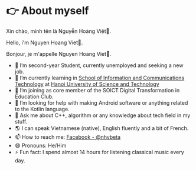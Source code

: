 # 👉 About myself
Xin chào, mình tên là Nguyễn Hoàng Việt👋. 

Hello, i'm Nguyen Hoang Viet👋. 

Bonjour, je m'appelle Nguyen Hoang Viet👋.

<!--
**vitegod/vitegod** is a ✨ _special_ ✨ repository because its `README.md` (this file) appears on your GitHub profile.

Here are some ideas to get you started:
-->
- 🔭 I’m second-year Student, currently unemployed and seeking a new job.
- 🌱 I’m currently learning in [School of Information and Communications Technology](https://soict.hust.edu.vn/en/) at [Hanoi University of Science and Technology](https://hust.edu.vn/en/)
- 👯 I’m joining as core member of the SOICT Digital Transformation in Education Club.
- 🤔 I’m looking for help with making Android software or anything related to the Kotlin language.
- 💬 Ask me about C++, algorithm or any knowledge about tech field in my stuff.
- 🌎 I can speak Vietnamese (native), English fluently and a bit of French.
- 📫 How to reach me: [Facebook - @nhvbeta](https://www.facebook.com/nhvbeta/)
- 😄 Pronouns: He/Him
- ⚡ Fun fact: I spend almost 14 hours for listening classical music every day.

